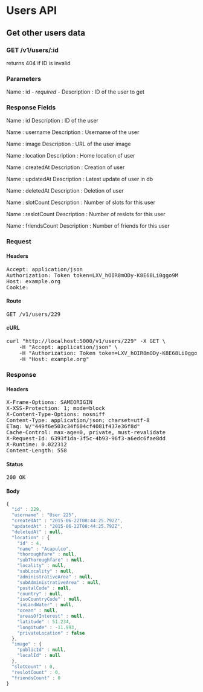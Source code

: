 # Users API

## Get other users data

### GET /v1/users/:id

returns 404 if ID is invalid



### Parameters

Name : id *- required -*
Description : ID of the user to get


### Response Fields

Name : id
Description : ID of the user

Name : username
Description : Username of the user

Name : image
Description : URL of the user image

Name : location
Description : Home location of user

Name : createdAt
Description : Creation of user

Name : updatedAt
Description : Latest update of user in db

Name : deletedAt
Description : Deletion of user

Name : slotCount
Description : Number of slots for this user

Name : reslotCount
Description : Number of reslots for this user

Name : friendsCount
Description : Number of friends for this user

### Request

#### Headers

<pre>Accept: application/json
Authorization: Token token=LXV_hOIR8mODy-K8E68Li0ggo9M
Host: example.org
Cookie: </pre>

#### Route

<pre>GET /v1/users/229</pre>

#### cURL

<pre class="request">curl &quot;http://localhost:5000/v1/users/229&quot; -X GET \
	-H &quot;Accept: application/json&quot; \
	-H &quot;Authorization: Token token=LXV_hOIR8mODy-K8E68Li0ggo9M&quot; \
	-H &quot;Host: example.org&quot;</pre>

### Response

#### Headers

<pre>X-Frame-Options: SAMEORIGIN
X-XSS-Protection: 1; mode=block
X-Content-Type-Options: nosniff
Content-Type: application/json; charset=utf-8
ETag: W/&quot;449f6e503c34f604cf4081f437e36f8d&quot;
Cache-Control: max-age=0, private, must-revalidate
X-Request-Id: 6393f1da-3f5c-4b93-96f3-a6edc6fae8dd
X-Runtime: 0.022312
Content-Length: 558</pre>

#### Status

<pre>200 OK</pre>

#### Body

```javascript
{
  "id" : 229,
  "username" : "User 225",
  "createdAt" : "2015-06-22T08:44:25.792Z",
  "updatedAt" : "2015-06-22T08:44:25.792Z",
  "deletedAt" : null,
  "location" : {
    "id" : 4,
    "name" : "Acapulco",
    "thoroughfare" : null,
    "subThoroughfare" : null,
    "locality" : null,
    "subLocality" : null,
    "administrativeArea" : null,
    "subAdministrativeArea" : null,
    "postalCode" : null,
    "country" : null,
    "isoCountryCode" : null,
    "inLandWater" : null,
    "ocean" : null,
    "areasOfInterest" : null,
    "latitude" : 51.234,
    "longitude" : -11.993,
    "privateLocation" : false
  },
  "image" : {
    "publicId" : null,
    "localId" : null
  },
  "slotCount" : 0,
  "reslotCount" : 0,
  "friendsCount" : 0
}
```
